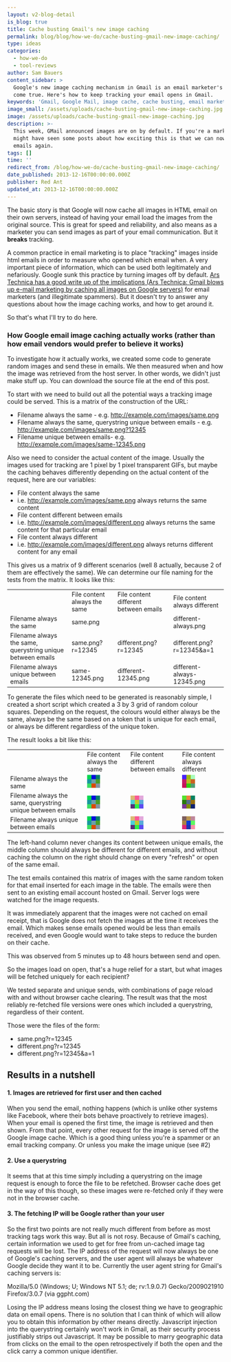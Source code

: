 ```yaml
---
layout: v2-blog-detail
is_blog: true
title: Cache busting Gmail's new image caching
permalink: blog/blog/how-we-do/cache-busting-gmail-new-image-caching/
type: ideas
categories:
  - how-we-do
  - tool-reviews
author: Sam Bauers
content_sidebar: >
  Google's new image caching mechanism in Gmail is an email marketer's nightmare
  come true. Here's how to keep tracking your email opens in Gmail.
keywords: 'Gmail, Google Mail, image cache, cache busting, email marketing'
image_small: /assets/uploads/cache-busting-gmail-new-image-caching.jpg
image: /assets/uploads/cache-busting-gmail-new-image-caching.jpg
description: >-
  This week, GMail announced images are on by default. If you're a marketer, you
  might have seen some posts about how exciting this is that we can now track
  emails again.
tags: []
time: ''
redirect_from: /blog/how-we-do/cache-busting-gmail-new-image-caching/
date_published: 2013-12-16T00:00:00.000Z
publisher: Red Ant
updated_at: 2013-12-16T00:00:00.000Z
---
```


The basic story is that Google will now cache all images in HTML email on their own servers, instead of having your email load the images from the original source. This is great for speed and reliability, and also means as a marketer you can send images as part of your email communication. But it **breaks** tracking.

A common practice in email marketing is to place "tracking" images inside html emails in order to measure who opened which email when. A very important piece of information, which can be used both legitimately and nefariously. Google sunk this practice by turning images off by default. [Ars Technica has a good write up of the implications (Ars Technica: Gmail blows up e-mail marketing by caching all images on Google servers)](http://arstechnica.com/information-technology/2013/12/gmail-blows-up-e-mail-marketing-by-caching-all-images-on-google-servers/) for email marketers (and illegitimate spammers). But it doesn't try to answer any questions about how the image caching works, and how to get around it.

So that's what I'll try to do here.

### How Google email image caching actually works (rather than how email vendors would prefer to believe it works)

To investigate how it actually works, we created some code to generate random images and send these in emails. We then measured when and how the image was retrieved from the host server. In other words, we didn't just make stuff up. You can download the source file at the end of this post.

To start with we need to build out all the potential ways a tracking image could be served. This is a matrix of the construction of the URL:

* Filename always the same - e.g. http://example.com/images/same.png
* Filename always the same, querystring unique between emails - e.g. http://example.com/images/same.png?12345
* Filename unique between emails- e.g. http://example.com/images/same-12345.png

Also we need to consider the actual content of the image. Usually the images used for tracking are 1 pixel by 1 pixel transparent GIFs, but maybe the caching behaves differently depending on the actual content of the request, here are our variables:

* File content always the same
* i.e. http://example.com/images/same.png always returns the same content
* File content different between emails
* i.e. http://example.com/images/different.png always returns the same content for that particular email
* File content always different
* i.e. http://example.com/images/different.png always returns different content for any email

This gives us a matrix of 9 different scenarios (well 8 actually, because 2 of them are effectively the same). We can determine our file naming for the tests from the matrix. It looks like this:

<table class="table table-bordered matrix">
  <tbody>
    <tr>
      <td></td>
      <td>File content always the same</td>
      <td>File content different between emails</td>
      <td>File content always different</td>
    </tr>
    <tr>
      <td>Filename always the same</td>
      <td class="active text-center" colspan="2">same.png</td>
      <td class="active text-center">different-always.png</td>
    </tr>
    <tr>
      <td>Filename always the same, querystring unique between emails</td>
      <td class="active text-center">same.png?r=12345</td>
      <td class="active text-center">different.png?r=12345</td>
      <td class="active text-center">different.png?r=12345&a=1</td>
    </tr>
    <tr>
      <td>Filename always unique between emails</td>
      <td class="active text-center">same-12345.png</td>
      <td class="active text-center">different-12345.png</td>
      <td class="active text-center">different-always-12345.png</td>
    </tr>
  </tbody>
</table>

To generate the files which need to be generated is reasonably simple, I created a short script which created a 3 by 3 grid of random colour squares. Depending on the request, the colours would either always be the same, always be the same based on a token that is unique for each email, or always be different regardless of the unique token.

The result looks a bit like this:

<table class="table table-bordered matrix">
  <tbody>
    <tr>
      <td></td>
      <td>File content always the same</td>
      <td>File content different between emails</td>
      <td>File content always different</td>
    </tr>
    <tr>
      <td>Filename always the same</td>
      <td class="active text-center" colspan="2">
        <img class="alignnone size-full wp-image-743" alt="same.png" src="/assets/uploads/2013/gmail-same.png" width="30" height="30" />
      </td>
      <td class="active text-center">
        <img class="alignnone size-full wp-image-739" alt="different-always.png" src="/assets/uploads/2013/gmail-different-always-1.png" width="30" height="30" />
      </td>
    </tr>
    <tr>
      <td>Filename always the same, querystring unique between emails</td>
      <td class="active text-center">
        <img class="alignnone size-full wp-image-743" alt="same.png?12345" src="/assets/uploads/2013/gmail-same.png" width="30" height="30" />
      </td>
      <td class="active text-center">
        <img class="alignnone size-full wp-image-742" alt="different.png?r=12345" src="/assets/uploads/2013/gmail-different.png" width="30" height="30" />
      </td>
      <td class="active text-center">
        <img class="alignnone size-full wp-image-742" alt="different.png?r=12345&a=1" src="/assets/uploads/2013/gmail-different-always-2.png" width="30" height="30" />
      </td>
    </tr>
    <tr>
      <td>Filename always unique between emails</td>
      <td class="active text-center">
        <img class="alignnone size-full wp-image-743" alt="same-12345.png" src="/assets/uploads/2013/gmail-same.png" width="30" height="30" />
      </td>
      <td class="active text-center">
        <img class="alignnone size-full wp-image-742" alt="different-12345.png" src="/assets/uploads/2013/gmail-different.png" width="30" height="30" />
      </td>
      <td class="active text-center">
        <img class="alignnone size-full wp-image-742" alt="different-always-12345.png" src="/assets/uploads/2013/gmail-different-always-3.png" width="30" height="30" />
      </td>
    </tr>
  </tbody>
</table>

The left-hand column never changes its content between unique emails, the middle column should always be different for different emails, and without caching the column on the right should change on every "refresh" or open of the same email.

The test emails contained this matrix of images with the same random token for that email inserted for each image in the table. The emails were then sent to an existing email account hosted on Gmail. Server logs were watched for the image requests.

It was immediately apparent that the images were not cached on email receipt, that is Google does not fetch the images at the time it receives the email. Which makes sense emails opened would be less than emails received, and even Google would want to take steps to reduce the burden on their cache.

This was observed from 5 minutes up to 48 hours between send and open.

So the images load on open, that's a huge relief for a start, but what images will be fetched uniquely for each recipient?

We tested separate and unique sends, with combinations of page reload with and without browser cache clearing. The result was that the most reliably re-fetched file versions were ones which included a querystring, regardless of their content.

Those were the files of the form:

* same.png?r=12345
* different.png?r=12345
* different.png?r=12345\&a=1

## Results in a nutshell

#### 1. Images are retrieved for first user and then cached

When you send the email, nothing happens (which is unlike other systems like Facebook, where their bots behave proactively to retrieve images). When your email is opened the first time, the image is retrieved and then shown. From that point, every other request for the image is served off the Google image cache. Which is a good thing unless you're a spammer or an email tracking company. Or unless you make the image unique (see #2)

#### 2. Use a querystring

It seems that at this time simply including a querystring on the image request is enough to force the file to be refetched. Browser cache does get in the way of this though, so these images were re-fetched only if they were not in the browser cache.

#### 3. The fetching IP will be Google rather than your user

So the first two points are not really much different from before as most tracking tags work this way. But all is not rosy. Because of Gmail's caching, certain information we used to get for free from un-cached image tag requests will be lost. The IP address of the request will now always be one of Google's caching servers, and the user agent will always be whatever Google decide they want it to be. Currently the user agent string for Gmail's caching servers is:

Mozilla/5.0 (Windows; U; Windows NT 5.1; de; rv:1.9.0.7) Gecko/2009021910 Firefox/3.0.7 (via ggpht.com)

Losing the IP address means losing the closest thing we have to geographic data on email opens. There is no solution that I can think of which will allow you to obtain this information by other means directly. Javascript injection into the querystring certainly won't work in Gmail, as their security process justifiably strips out Javascript. It may be possible to marry geographic data from clicks on the email to the open retrospectively if both the open and the click carry a common unique identifier.
